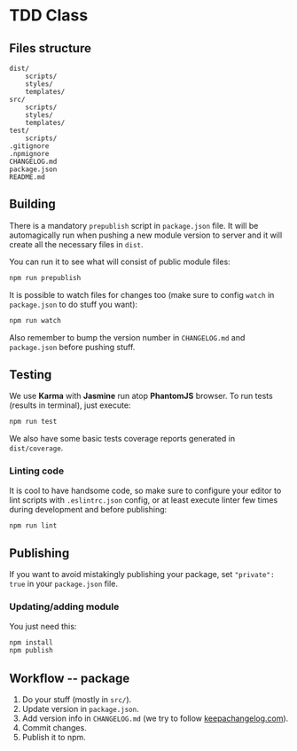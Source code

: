 # TDD Class

## Files structure

```
dist/
    scripts/
    styles/
    templates/
src/
    scripts/
    styles/
    templates/
test/
    scripts/
.gitignore
.npmignore
CHANGELOG.md
package.json
README.md
```

## Building

There is a mandatory `prepublish` script in `package.json` file. It will be automagically run when pushing a new module version to server and it will create all the necessary files in `dist`.

You can run it to see what will consist of public module files:

```bash
npm run prepublish
```

It is possible to watch files for changes too (make sure to config `watch` in `package.json` to do stuff you want):

```bash
npm run watch
```

Also remember to bump the version number in `CHANGELOG.md` and `package.json` before pushing stuff.

## Testing

We use **Karma** with **Jasmine** run atop **PhantomJS** browser. To run tests (results in terminal), just execute:

```bash
npm run test
```

We also have some basic tests coverage reports generated in `dist/coverage`.

### Linting code

It is cool to have handsome code, so make sure to configure your editor to lint scripts with `.eslintrc.json` config, or at least execute linter few times during development and before publishing:

```bash
npm run lint
```

## Publishing

If you want to avoid mistakingly publishing your package, set `"private": true` in your `package.json` file.

### Updating/adding module

You just need this:

```bash
npm install
npm publish
```

## Workflow -- package

1. Do your stuff (mostly in `src/`).
2. Update version in `package.json`.
3. Add version info in `CHANGELOG.md` (we try to follow [keepachangelog.com](http://keepachangelog.com)).
4. Commit changes.
5. Publish it to npm.
